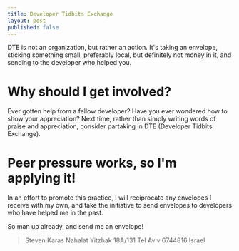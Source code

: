 ```yaml
---
title: Developer Tidbits Exchange
layout: post
published: false
---
```


DTE is not an organization, but rather an action. It's taking an envelope, sticking something small, preferably local, but definitely not money in it, and sending to the developer who helped you.

# Why should I get involved?

Ever gotten help from a fellow developer? Have you ever wondered how to show your appreciation? Next time, rather than simply writing words of praise and appreciation, consider partaking in DTE (Developer Tidbits Exchange).

# Peer pressure works, so I'm applying it!

In an effort to promote this practice, I will reciprocate any envelopes I receive with my own, and take the initiative to send envelopes to developers who have helped me in the past.

So man up already, and send me an envelope!

>	Steven Karas
>	Nahalat Yitzhak 18A/131
>   Tel Aviv 6744816
>	Israel
